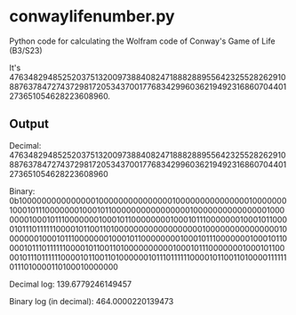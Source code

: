 # conwaylifenumber.py
Python code for calculating the Wolfram code of Conway's Game of Life (B3/S23)

It's 47634829485252037513200973884082471888288955642325528262910887637847274372981720534370017768342996036219492316860704401273651054628223608960.

## Output
Decimal:
47634829485252037513200973884082471888288955642325528262910887637847274372981720534370017768342996036219492316860704401273651054628223608960

Binary:
0b100000000000000010000000000000001000000000000000100000001000101110000000100010110000000000000000100000000000000010000000100010111000000010001011000000001000101110000000100010110000101110111111000010110011010000000000000000001000000000000000100000001000101110000000100010110000000010001011100000001000101100001011101111110000101100110100000000001000101110000000100010110000101110111111000010110011010000001011101111110000101100110100001111110111010000110100010000000

Decimal log:
139.6779246149457

Binary log (in decimal):
464.0000220139473
